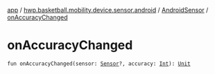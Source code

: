[app](../../index.md) / [hwp.basketball.mobility.device.sensor.android](../index.md) / [AndroidSensor](index.md) / [onAccuracyChanged](.)

# onAccuracyChanged

`fun onAccuracyChanged(sensor: `[`Sensor`](https://developer.android.com/reference/android/hardware/Sensor.html)`?, accuracy: `[`Int`](https://kotlinlang.org/api/latest/jvm/stdlib/kotlin/-int/index.html)`): `[`Unit`](https://kotlinlang.org/api/latest/jvm/stdlib/kotlin/-unit/index.html)